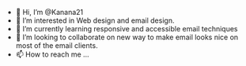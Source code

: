 - 👋 Hi, I’m @Kanana21
- 👀 I’m interested in Web design and email design.
- 🌱 I’m currently learning responsive and accessible email techniques
- 💞️ I’m looking to collaborate on new way to make email looks nice on most of the email clients.
- 📫 How to reach me ...

<!---
Kanana21/Kanana21 is a ✨ special ✨ repository because its `README.md` (this file) appears on your GitHub profile.
You can click the Preview link to take a look at your changes.
--->
